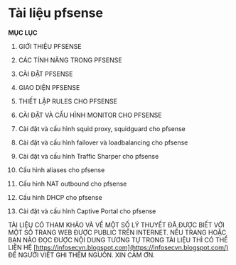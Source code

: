 # Tài liệu pfsense

  


**MỤC LỤC**

1.  GIỚI THIỆU PFSENSE

2.  CÁC TÍNH NĂNG TRONG PFSENSE

3.  CÀI ĐẶT PFSENSE

4.  GIAO DIỆN PFSENSE

5.  THIẾT LẬP RULES CHO PFSENSE

6.  CÀI ĐẶT VÀ CẤU HÌNH MONITOR CHO PFSENSE

7.  Cài đặt và cấu hình squid proxy, squidguard cho pfsense

8.  Cài đặt và cấu hình failover và loadbalancing cho pfsense

9.  Cài đặt và cấu hình Traffic Sharper cho pfsense

10.  Cấu hình aliases cho pfsense

11.  Cấu hình NAT outbound cho pfsense

12. Cấu hình DHCP cho pfsense

13. Cài đặt và cấu hình Captive Portal cho pfsense



TÀI LIỆU CÓ THAM KHẢO VÀ VỀ MỘT SỐ LÝ THUYẾT ĐÃ ĐƯỢC BIẾT VỚI MỘT SỐ TRANG WEB ĐƯỢC PUBLIC TRÊN INTERNET. NẾU TRANG HOẶC BẠN NÀO ĐỌC ĐƯỢC NỘI DUNG TƯƠNG TỰ TRONG TÀI LIỆU THÌ CÓ THỂ LIÊN HỆ [https://infosecvn.blogspot.com](https://infosecvn.blogspot.com/) ĐỂ NGƯỜI VIẾT GHI THÊM NGUỒN. XIN CẢM ƠN.  


